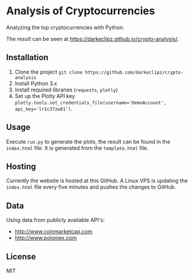 # Analysis of Cryptocurrencies
Analyzing the top cryptocurrencies with Python. 

The result can be seen at <https://darkeclipz.github.io/crypto-analysis/>.

## Installation
1. Clone the project `git clone https://github.com/darkeclipz/crypto-analysis`
2. Install Python 3.x
3. Install required libraries (`requests`, `plotly`)
4. Set up the Plotly API key `plotly.tools.set_credentials_file(username='DemoAccount', api_key='lr1c37zw81')`.

## Usage
Execute `run.py` to generate the plots, the result can be found in the `index.html` file. It is generated from the `template.html` file. 

## Hosting
Currently the website is hosted at this GitHub. A Linux VPS is updating the `index.html` file every five minutes and pushes the changes to GitHub.

## Data
Using data from publicly available API's:
* <http://www.coinmarketcap.com>
* <http://www.poloniex.com>

## License
MIT